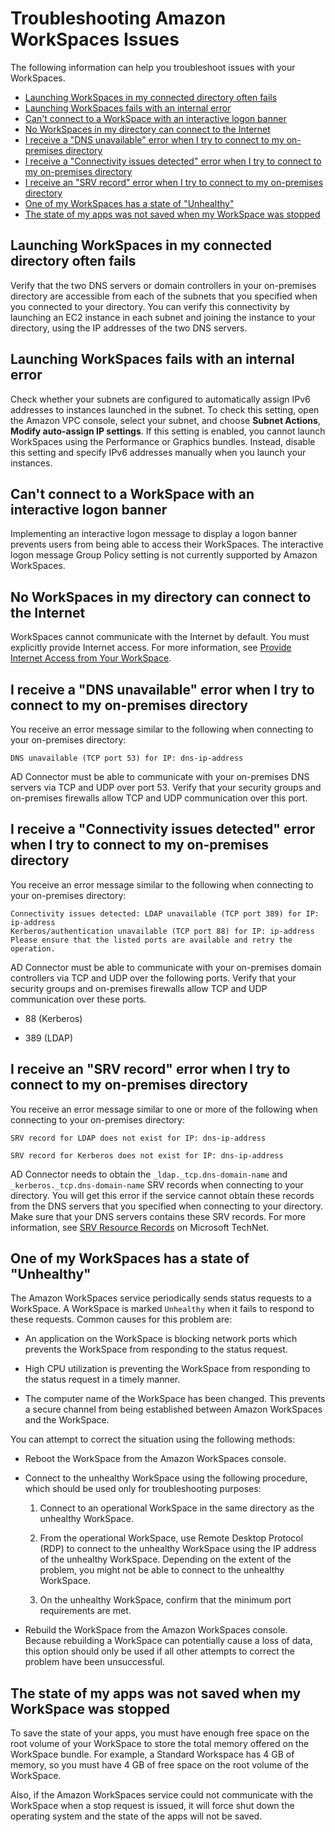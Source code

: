 # Troubleshooting Amazon WorkSpaces Issues<a name="amazon-workspaces-troubleshooting"></a>

The following information can help you troubleshoot issues with your WorkSpaces\.


+ [Launching WorkSpaces in my connected directory often fails](#provision_fail)
+ [Launching WorkSpaces fails with an internal error](#launch-failure-ipv6)
+ [Can't connect to a WorkSpace with an interactive logon banner](#logon_banner)
+ [No WorkSpaces in my directory can connect to the Internet](#no_internet)
+ [I receive a "DNS unavailable" error when I try to connect to my on\-premises directory](#dns_unavailable)
+ [I receive a "Connectivity issues detected" error when I try to connect to my on\-premises directory](#connectivity_issues_detected)
+ [I receive an "SRV record" error when I try to connect to my on\-premises directory](#srv_record_not_found)
+ [One of my WorkSpaces has a state of "Unhealthy"](#unhealthy)
+ [The state of my apps was not saved when my WorkSpace was stopped](#save-state)

## Launching WorkSpaces in my connected directory often fails<a name="provision_fail"></a>

Verify that the two DNS servers or domain controllers in your on\-premises directory are accessible from each of the subnets that you specified when you connected to your directory\. You can verify this connectivity by launching an EC2 instance in each subnet and joining the instance to your directory, using the IP addresses of the two DNS servers\.

## Launching WorkSpaces fails with an internal error<a name="launch-failure-ipv6"></a>

Check whether your subnets are configured to automatically assign IPv6 addresses to instances launched in the subnet\. To check this setting, open the Amazon VPC console, select your subnet, and choose **Subnet Actions**, **Modify auto\-assign IP settings**\. If this setting is enabled, you cannot launch WorkSpaces using the Performance or Graphics bundles\. Instead, disable this setting and specify IPv6 addresses manually when you launch your instances\.

## Can't connect to a WorkSpace with an interactive logon banner<a name="logon_banner"></a>

Implementing an interactive logon message to display a logon banner prevents users from being able to access their WorkSpaces\. The interactive logon message Group Policy setting is not currently supported by Amazon WorkSpaces\.

## No WorkSpaces in my directory can connect to the Internet<a name="no_internet"></a>

WorkSpaces cannot communicate with the Internet by default\. You must explicitly provide Internet access\. For more information, see [Provide Internet Access from Your WorkSpace](amazon-workspaces-internet-access.md)\.

## I receive a "DNS unavailable" error when I try to connect to my on\-premises directory<a name="dns_unavailable"></a>

You receive an error message similar to the following when connecting to your on\-premises directory:

```
DNS unavailable (TCP port 53) for IP: dns-ip-address
```

AD Connector must be able to communicate with your on\-premises DNS servers via TCP and UDP over port 53\. Verify that your security groups and on\-premises firewalls allow TCP and UDP communication over this port\.

## I receive a "Connectivity issues detected" error when I try to connect to my on\-premises directory<a name="connectivity_issues_detected"></a>

You receive an error message similar to the following when connecting to your on\-premises directory:

```
Connectivity issues detected: LDAP unavailable (TCP port 389) for IP: ip-address
Kerberos/authentication unavailable (TCP port 88) for IP: ip-address
Please ensure that the listed ports are available and retry the operation.
```

AD Connector must be able to communicate with your on\-premises domain controllers via TCP and UDP over the following ports\. Verify that your security groups and on\-premises firewalls allow TCP and UDP communication over these ports\.

+ 88 \(Kerberos\)

+ 389 \(LDAP\)

## I receive an "SRV record" error when I try to connect to my on\-premises directory<a name="srv_record_not_found"></a>

You receive an error message similar to one or more of the following when connecting to your on\-premises directory:

```
SRV record for LDAP does not exist for IP: dns-ip-address

SRV record for Kerberos does not exist for IP: dns-ip-address
```

AD Connector needs to obtain the `_ldap._tcp.dns-domain-name` and `_kerberos._tcp.dns-domain-name` SRV records when connecting to your directory\. You will get this error if the service cannot obtain these records from the DNS servers that you specified when connecting to your directory\. Make sure that your DNS servers contains these SRV records\. For more information, see [SRV Resource Records](http://technet.microsoft.com/en-us/library/cc961719.aspx) on Microsoft TechNet\.

## One of my WorkSpaces has a state of "Unhealthy"<a name="unhealthy"></a>

The Amazon WorkSpaces service periodically sends status requests to a WorkSpace\. A WorkSpace is marked `Unhealthy` when it fails to respond to these requests\. Common causes for this problem are:

+ An application on the WorkSpace is blocking network ports which prevents the WorkSpace from responding to the status request\.

+ High CPU utilization is preventing the WorkSpace from responding to the status request in a timely manner\.

+ The computer name of the WorkSpace has been changed\. This prevents a secure channel from being established between Amazon WorkSpaces and the WorkSpace\.

You can attempt to correct the situation using the following methods:

+ Reboot the WorkSpace from the Amazon WorkSpaces console\.

+ Connect to the unhealthy WorkSpace using the following procedure, which should be used only for troubleshooting purposes:

  1. Connect to an operational WorkSpace in the same directory as the unhealthy WorkSpace\.

  1. From the operational WorkSpace, use Remote Desktop Protocol \(RDP\) to connect to the unhealthy WorkSpace using the IP address of the unhealthy WorkSpace\. Depending on the extent of the problem, you might not be able to connect to the unhealthy WorkSpace\.

  1. On the unhealthy WorkSpace, confirm that the minimum port requirements are met\.

+ Rebuild the WorkSpace from the Amazon WorkSpaces console\. Because rebuilding a WorkSpace can potentially cause a loss of data, this option should only be used if all other attempts to correct the problem have been unsuccessful\.

## The state of my apps was not saved when my WorkSpace was stopped<a name="save-state"></a>

To save the state of your apps, you must have enough free space on the root volume of your WorkSpace to store the total memory offered on the WorkSpace bundle\. For example, a Standard Workspace has 4 GB of memory, so you must have 4 GB of free space on the root volume of the WorkSpace\.

Also, if the Amazon WorkSpaces service could not communicate with the WorkSpace when a stop request is issued, it will force shut down the operating system and the state of the apps will not be saved\.